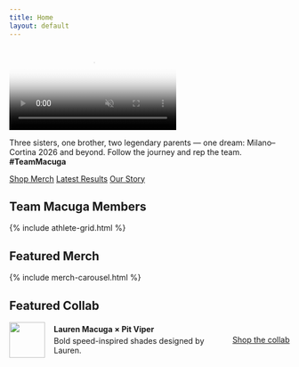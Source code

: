 ```yaml
---
title: Home
layout: default
---
```

<!-- ================= Hero: full-bleed video with overlay ================= -->
<div class="full-bleed hero-video">
  <video autoplay muted loop playsinline
         poster="{{ '/assets/img/hero/poster.jpg' | relative_url }}">
    <source src="{{ '/assets/video/hero.mp4' | relative_url }}" type="video/mp4">
  </video>

  <!-- Overlay (tagline + buttons) -->
  <div class="hero-overlay">
    <div class="hero-content">
      <div class="hero-box">
        <p class="tagline">
          Three sisters, one brother, two legendary parents — one dream: Milano–Cortina 2026 and beyond.
          Follow the journey and rep the team. <strong>#TeamMacuga</strong>
        </p>
        <div class="hero-actions">
          <a class="btn primary" href="{{ '/shop/' | relative_url }}">Shop Merch</a>
          <a class="btn"          href="{{ '/updates/#results' | relative_url }}">Latest Results</a>
          <a class="btn"          href="{{ '/story/' | relative_url }}">Our Story</a>
        </div>
      </div>
    </div>
  </div>
</div>
<!-- ===================================================================== -->

<div class="section-gap"></div>  <!-- ← added spacer -->
<div class="section-gap"></div>  <!-- ← added spacer -->

<section id="family" class="container">
  <h2 class="section-title">Team Macuga Members</h2>
  {% include athlete-grid.html %}
</section>

<script>
(function(){
  const HEAD_BASE = '{{ "/assets/img/headshots/" | relative_url }}';
  const counts = { lauren:4, alli:5, sam:4, daniel:3, amy:4, dan:4 }; // default to 5 if missing
  const photos = Array.from(document.querySelectorAll('.ath-photo'));
  let step = 1;                   // global frame index
  const PERIOD = 3500;            // ms between swaps

  function nextFrame(){
    step++;
    photos.forEach(img => {
      const slug = img.dataset.slug;
      const max  = counts[slug] || 5;
      const idx  = ((step - 1) % max) + 1;
      const url  = `${HEAD_BASE}${slug}-headshot-${idx}.jpg`;
    });
  }

  // kick off in sync
  nextFrame();
  setInterval(nextFrame, PERIOD);
})();
</script>




<div class="section-gap"></div>  <!-- ← added spacer -->

<section class="container">
  <h2 class="section-title">Featured Merch</h2>
  {% include merch-carousel.html %}
</section>

<div class="section-gap"></div>  <!-- ← added spacer -->

<section class="container">
  <h2 class="section-title">Featured Collab</h2>
  <div class="card" style="display:flex;gap:16px;align-items:center">
    <img src="{{ '/assets/img/logo-mark-color.png' | relative_url }}" alt="" style="width:64px;height:64px">
    <div style="flex:1">
      <strong>Lauren Macuga × Pit Viper</strong>
      <p class="muted" style="margin:4px 0 0">Bold speed-inspired shades designed by Lauren.</p>
    </div>
    <a class="btn primary" href="#">Shop the collab</a>
  </div>
</section>

<div class="section-gap"></div>  <!-- ← added spacer -->

